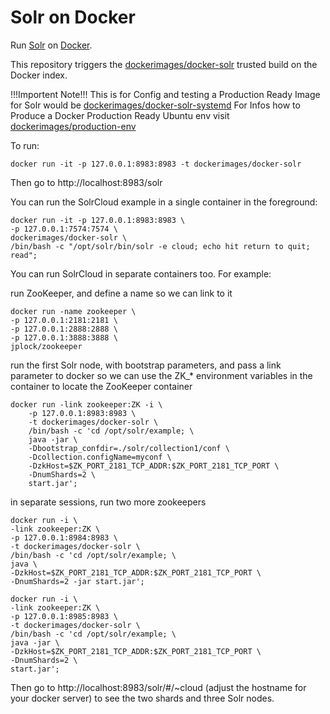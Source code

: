 Solr on Docker
==============

Run [Solr](http://lucene.apache.org/solr/) on [Docker](https://www.docker.io/).

This repository triggers the [dockerimages/docker-solr](https://index.docker.io/u/dockerimages/docker-solr) trusted build on the Docker index.

!!!Importent Note!!! This is for Config and testing a Production Ready Image for Solr would be
[dockerimages/docker-solr-systemd](https://index.docker.io/u/dockerimages/docker-solr-systemd/)
For Infos how to Produce a Docker Production Ready Ubuntu env visit [dockerimages/production-env](https://github.com/dockerimages/production-env)

To run:

    docker run -it -p 127.0.0.1:8983:8983 -t dockerimages/docker-solr

Then go to http://localhost:8983/solr

You can run the SolrCloud example in a single container in the foreground:

    docker run -it -p 127.0.0.1:8983:8983 \
    -p 127.0.0.1:7574:7574 \
    dockerimages/docker-solr \
    /bin/bash -c "/opt/solr/bin/solr -e cloud; echo hit return to quit; read";

You can run SolrCloud in separate containers too. For example:

run ZooKeeper, and define a name so we can link to it

    docker run -name zookeeper \
    -p 127.0.0.1:2181:2181 \
    -p 127.0.0.1:2888:2888 \
    -p 127.0.0.1:3888:3888 \
    jplock/zookeeper

run the first Solr node, with bootstrap parameters, and pass a link parameter to docker
so we can use the ZK_* environment variables in the container to locate the ZooKeeper container

    docker run -link zookeeper:ZK -i \
        -p 127.0.0.1:8983:8983 \
        -t dockerimages/docker-solr \
        /bin/bash -c 'cd /opt/solr/example; \
        java -jar \
        -Dbootstrap_confdir=./solr/collection1/conf \
        -Dcollection.configName=myconf \
        -DzkHost=$ZK_PORT_2181_TCP_ADDR:$ZK_PORT_2181_TCP_PORT \
        -DnumShards=2 \
        start.jar';

in separate sessions, run two more zookeepers

    docker run -i \
    -link zookeeper:ZK \
    -p 127.0.0.1:8984:8983 \
    -t dockerimages/docker-solr \
    /bin/bash -c 'cd /opt/solr/example; \
    java \
    -DzkHost=$ZK_PORT_2181_TCP_ADDR:$ZK_PORT_2181_TCP_PORT \
    -DnumShards=2 -jar start.jar';
     
    docker run -i \
    -link zookeeper:ZK \
    -p 127.0.0.1:8985:8983 \
    -t dockerimages/docker-solr \
    /bin/bash -c 'cd /opt/solr/example; \
    java -jar \
    -DzkHost=$ZK_PORT_2181_TCP_ADDR:$ZK_PORT_2181_TCP_PORT \
    -DnumShards=2 \
    start.jar';

Then go to http://localhost:8983/solr/#/~cloud (adjust the hostname for your docker server) to see the two shards and three Solr nodes.
